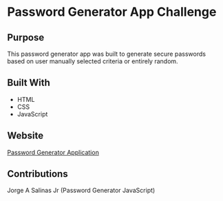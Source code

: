 # Password Generator App Challenge

## Purpose
This password generator app was built to generate secure passwords based on user manually selected criteria or entirely random.

## Built With

* HTML
* CSS
* JavaScript

## Website

[Password Generator Application](https://jsalinas212.github.io/password-generator-challenge/)

## Contributions

Jorge A Salinas Jr (Password Generator JavaScript)
